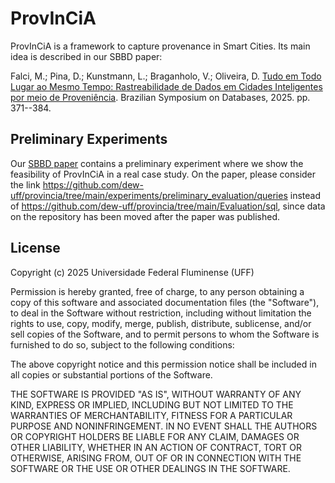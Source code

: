 # ProvInCiA

ProvInCiA is a framework to capture provenance in Smart Cities. Its main idea is described in our SBBD paper: 

Falci, M.; Pina, D.; Kunstmann, L.; Braganholo, V.; Oliveira, D. [Tudo em Todo Lugar ao Mesmo Tempo: Rastreabilidade de Dados em Cidades Inteligentes por meio de Proveniência](https://sol.sbc.org.br/index.php/sbbd/article/view/37251). Brazilian Symposium on Databases, 2025. pp. 371--384. 

## Preliminary Experiments 

Our [SBBD paper](https://sol.sbc.org.br/index.php/sbbd/article/view/37251) contains a preliminary experiment where we show the feasibility of ProvInCiA in a real case study. On the paper, please consider the link https://github.com/dew-uff/provincia/tree/main/experiments/preliminary_evaluation/queries instead of https://github.com/dew-uff/provincia/tree/main/Evaluation/sql, since data on the repository has been moved after the paper was published. 

## License 

Copyright (c) 2025 Universidade Federal Fluminense (UFF)

Permission is hereby granted, free of charge, to any person obtaining a copy of this software and associated documentation files (the "Software"), to deal in the Software without restriction, including without limitation the rights to use, copy, modify, merge, publish, distribute, sublicense, and/or sell copies of the Software, and to permit persons to whom the Software is furnished to do so, subject to the following conditions:

The above copyright notice and this permission notice shall be included in all copies or substantial portions of the Software.

THE SOFTWARE IS PROVIDED "AS IS", WITHOUT WARRANTY OF ANY KIND, EXPRESS OR IMPLIED, INCLUDING BUT NOT LIMITED TO THE WARRANTIES OF MERCHANTABILITY, FITNESS FOR A PARTICULAR PURPOSE AND NONINFRINGEMENT. IN NO EVENT SHALL THE AUTHORS OR COPYRIGHT HOLDERS BE LIABLE FOR ANY CLAIM, DAMAGES OR OTHER LIABILITY, WHETHER IN AN ACTION OF CONTRACT, TORT OR OTHERWISE, ARISING FROM, OUT OF OR IN CONNECTION WITH THE SOFTWARE OR THE USE OR OTHER DEALINGS IN THE SOFTWARE.
